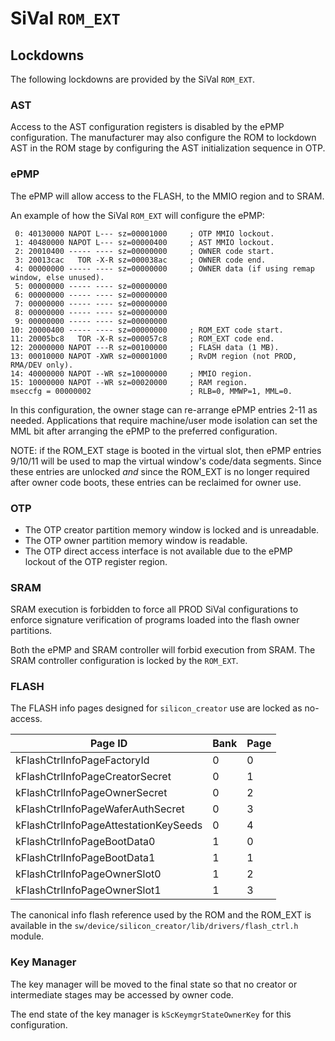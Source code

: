 # SiVal `ROM_EXT`

## Lockdowns

The following lockdowns are provided by the SiVal `ROM_EXT`.

### AST

Access to the AST configuration registers is disabled by the ePMP
configuration. The manufacturer may also configure the ROM to lockdown AST in
the ROM stage by configuring the AST initialization sequence in OTP.

### ePMP

The ePMP will allow access to the FLASH, to the MMIO region and to SRAM.

An example of how the SiVal `ROM_EXT` will configure the ePMP:

```console
 0: 40130000 NAPOT L--- sz=00001000     ; OTP MMIO lockout.
 1: 40480000 NAPOT L--- sz=00000400     ; AST MMIO lockout.
 2: 20010400 ----- ---- sz=00000000     ; OWNER code start.
 3: 20013cac   TOR -X-R sz=000038ac     ; OWNER code end.
 4: 00000000 ----- ---- sz=00000000     ; OWNER data (if using remap window, else unused).
 5: 00000000 ----- ---- sz=00000000
 6: 00000000 ----- ---- sz=00000000
 7: 00000000 ----- ---- sz=00000000
 8: 00000000 ----- ---- sz=00000000
 9: 00000000 ----- ---- sz=00000000
10: 20000400 ----- ---- sz=00000000     ; ROM_EXT code start.
11: 20005bc8   TOR -X-R sz=000057c8     ; ROM_EXT code end.
12: 20000000 NAPOT ---R sz=00100000     ; FLASH data (1 MB).
13: 00010000 NAPOT -XWR sz=00001000     ; RvDM region (not PROD, RMA/DEV only).
14: 40000000 NAPOT --WR sz=10000000     ; MMIO region.
15: 10000000 NAPOT --WR sz=00020000     ; RAM region.
mseccfg = 00000002                      ; RLB=0, MMWP=1, MML=0.
```

In this configuration, the owner stage can re-arrange ePMP entries
2-11 as needed.  Applications that require machine/user mode isolation can set
the MML bit after arranging the ePMP to the preferred configuration.

NOTE: if the ROM\_EXT stage is booted in the virtual slot, then ePMP entries
9/10/11 will be used to map the virtual window's code/data segments.  Since
these entries are unlocked _and_ since the ROM\_EXT is no longer required
after owner code boots, these entries can be reclaimed for owner use.

### OTP

- The OTP creator partition memory window is locked and is unreadable.
- The OTP owner partition memory window is readable.
- The OTP direct access interface is not available due to the ePMP lockout of
  the OTP register region.

### SRAM

SRAM execution is forbidden to force all PROD SiVal configurations to enforce
signature verification of programs loaded into the flash owner partitions.

Both the ePMP and SRAM controller will forbid execution from SRAM. The SRAM
controller configuration is locked by the `ROM_EXT`.

### FLASH

The FLASH info pages designed for `silicon_creator` use are locked as
no-access.

Page ID                               | Bank | Page
--------------------------------------|------|------
kFlashCtrlInfoPageFactoryId           | 0    | 0
kFlashCtrlInfoPageCreatorSecret       | 0    | 1
kFlashCtrlInfoPageOwnerSecret         | 0    | 2
kFlashCtrlInfoPageWaferAuthSecret     | 0    | 3
kFlashCtrlInfoPageAttestationKeySeeds | 0    | 4
kFlashCtrlInfoPageBootData0           | 1    | 0
kFlashCtrlInfoPageBootData1           | 1    | 1
kFlashCtrlInfoPageOwnerSlot0          | 1    | 2
kFlashCtrlInfoPageOwnerSlot1          | 1    | 3

The canonical info flash reference used by the ROM and the ROM\_EXT is available
in the `sw/device/silicon_creator/lib/drivers/flash_ctrl.h` module.

### Key Manager

The key manager will be moved to the final state so that no creator or
intermediate stages may be accessed by owner code.

The end state of the key manager is `kScKeymgrStateOwnerKey` for this
configuration.
